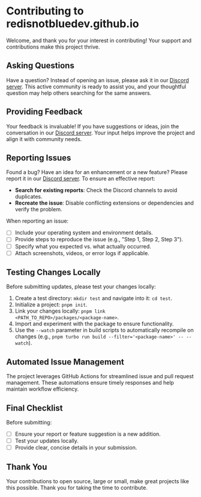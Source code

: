 # Contributing to redisnotbluedev.github.io

Welcome, and thank you for your interest in contributing! Your support and contributions make this project thrive.

## Asking Questions

Have a question? Instead of opening an issue, please ask it in our [Discord server](https://discord.gg/nxCDJM849e). This active community is ready to assist you, and your thoughtful question may help others searching for the same answers.

## Providing Feedback

Your feedback is invaluable! If you have suggestions or ideas, join the conversation in our [Discord server](https://discord.gg/nxCDJM849e). Your input helps improve the project and align it with community needs.

## Reporting Issues

Found a bug? Have an idea for an enhancement or a new feature? Please report it in our [Discord server](https://discord.gg/nxCDJM849e). To ensure an effective report:

- **Search for existing reports**: Check the Discord channels to avoid duplicates.
- **Recreate the issue**: Disable conflicting extensions or dependencies and verify the problem.

When reporting an issue:
- [ ] Include your operating system and environment details.
- [ ] Provide steps to reproduce the issue (e.g., "Step 1, Step 2, Step 3").
- [ ] Specify what you expected vs. what actually occurred.
- [ ] Attach screenshots, videos, or error logs if applicable.

## Testing Changes Locally

Before submitting updates, please test your changes locally:
1. Create a test directory: `mkdir test` and navigate into it: `cd test`.
2. Initialize a project: `pnpm init`.
3. Link your changes locally: `pnpm link <PATH_TO_REPO>/packages/<package-name>`.
4. Import and experiment with the package to ensure functionality.
5. Use the `--watch` parameter in build scripts to automatically recompile on changes (e.g., `pnpm turbo run build --filter='<package-name>' -- --watch`).

## Automated Issue Management

The project leverages GitHub Actions for streamlined issue and pull request management. These automations ensure timely responses and help maintain workflow efficiency.

## Final Checklist

Before submitting:
- [ ] Ensure your report or feature suggestion is a new addition.
- [ ] Test your updates locally.
- [ ] Provide clear, concise details in your submission.

## Thank You

Your contributions to open source, large or small, make great projects like this possible. Thank you for taking the time to contribute.